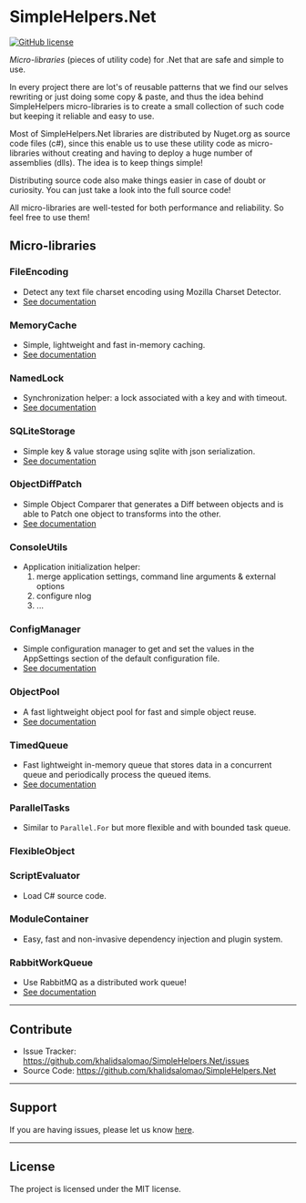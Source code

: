 SimpleHelpers.Net
=================

[![GitHub license](https://img.shields.io/badge/license-MIT-brightgreen.svg?maxAge=3600&style=flat-square)](https://raw.githubusercontent.com/khalidsalomao/SimpleHelpers.Net/master/SimpleHelpers/LICENSE.txt)


*Micro-libraries* (pieces of utility code) for .Net that are safe and simple to use.

In every project there are lot's of reusable patterns that we find our selves rewriting or just doing some copy & paste, and thus the idea behind SimpleHelpers micro-libraries is to create a small collection of such code but keeping it reliable and easy to use.


Most of SimpleHelpers.Net libraries are distributed by Nuget.org as source code files (c#), since this enable us to use these utility code as micro-libraries without creating and having to deploy a huge number of assemblies (dlls). The idea is to keep things simple!

Distributing source code also make things easier in case of doubt or curiosity. You can just take a look into the full source code!


All micro-libraries are well-tested for both performance and reliability. So feel free to use them!


Micro-libraries
---------------

### FileEncoding

- Detect any text file charset encoding using Mozilla Charset Detector.
- [See documentation](docs/fileencoding.md)

### MemoryCache

- Simple, lightweight and fast in-memory caching.
- [See documentation](docs/memorycache.md)

### NamedLock

- Synchronization helper: a lock associated with a key and with timeout.
- [See documentation](docs/namedlock.md)

### SQLiteStorage

- Simple key & value storage using sqlite with json serialization.
- [See documentation](docs/sqlitestorage.md)

### ObjectDiffPatch

- Simple Object Comparer that generates a Diff between objects and is able to Patch one object to transforms into the other.
- [See documentation](docs/objectdiffpatch.md)

### ConsoleUtils

- Application initialization helper:
    1. merge application settings, command line arguments & external options
    2. configure nlog
    3. ...

### ConfigManager

- Simple configuration manager to get and set the values in the AppSettings section of the default configuration file.
- [See documentation](docs/configmanager.md)

### ObjectPool

- A fast lightweight object pool for fast and simple object reuse.
- [See documentation](docs/objectpool.md)

### TimedQueue

- Fast lightweight in-memory queue that stores data in a concurrent queue and periodically process the queued items.
- [See documentation](docs/timedqueue.md)

### ParallelTasks

- Similar to `Parallel.For` but more flexible and with bounded task queue.

### FlexibleObject

### ScriptEvaluator

- Load C# source code.

### ModuleContainer

- Easy, fast and non-invasive dependency injection and plugin system.

### RabbitWorkQueue

- Use RabbitMQ as a distributed work queue!
- [See documentation](https://github.com/khalidsalomao/SimpleHelpers.Net.RabbitMQ)


-----

Contribute
----------

- Issue Tracker: https://github.com/khalidsalomao/SimpleHelpers.Net/issues
- Source Code: https://github.com/khalidsalomao/SimpleHelpers.Net

-----

Support
-------

If you are having issues, please let us know [here](https://github.com/khalidsalomao/SimpleHelpers.Net/issues).

-----

License
-------

The project is licensed under the MIT license.
